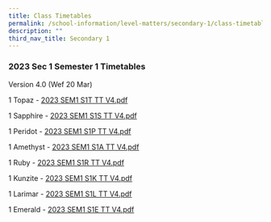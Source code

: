 ```yaml
---
title: Class Timetables
permalink: /school-information/level-matters/secondary-1/class-timetables/
description: ""
third_nav_title: Secondary 1
---
```

### 2023 Sec 1 Semester 1 Timetables

Version 4.0 (Wef 20 Mar)

     

1 Topaz - [2023 SEM1 S1T TT V4.pdf](/files/Class%20Timetables/2023/Sem%201/V4_0/2023%20SEM1%20S1T%20TT%20V4.pdf)

1 Sapphire - [2023 SEM1 S1S TT V4.pdf](/files/Class%20Timetables/2023/Sem%201/V4_0/2023%20SEM1%20S1S%20TT%20V4.pdf)

1 Peridot - [2023 SEM1 S1P TT V4.pdf](/files/Class%20Timetables/2023/Sem%201/V4_0/2023%20SEM1%20S1P%20TT%20V4.pdf)

1 Amethyst - [2023 SEM1 S1A TT V4.pdf](/files/Class%20Timetables/2023/Sem%201/V4_0/2023%20SEM1%20S1A%20TT%20V4.pdf)

1 Ruby - [2023 SEM1 S1R TT V4.pdf](/files/Class%20Timetables/2023/Sem%201/V4_0/2023%20SEM1%20S1R%20TT%20V4.pdf)

1 Kunzite - [2023 SEM1 S1K TT V4.pdf](/files/Class%20Timetables/2023/Sem%201/V4_0/2023%20SEM1%20S1K%20TT%20V4.pdf)

1 Larimar - [2023 SEM1 S1L TT V4.pdf](/files/Class%20Timetables/2023/Sem%201/V4_0/2023%20SEM1%20S1L%20TT%20V4.pdf)

1 Emerald - [2023 SEM1 S1E TT V4.pdf](/files/Class%20Timetables/2023/Sem%201/V4_0/2023%20SEM1%20S1E%20TT%20V4.pdf)     

